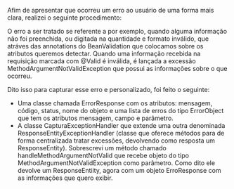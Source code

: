 Afim de apresentar que ocorreu um erro ao usuário de uma forma mais clara, realizei o seguinte procedimento:

O erro a ser tratado se referente a por exemplo, quando alguma informação não foi preenchida, ou digitada na quantidade e 
formato inválido, que atráves das annotations do BeanValidation que colocamos sobre os atributos queremos detectar.
Quando uma informação recebida na requisição marcada com @Valid é inválida, é lançada a excessão MethodArgumentNotValidException
que possui as informações sobre o que ocorreu.

Dito isso para capturar esse erro e personalizado, foi feito o seguinte:
- Uma classe chamada ErrorResponse com os atributos:
mensagem, código, status, nome do objeto e uma lista de erros do tipo ErrorObject que tem os atributos mensagem, campo e parâmetro.
- A classe CapturaExceptionHandler que extende uma outra denominada ResponseEntityExceptionHandler (classe que oferece métodos
para de forma centralizada tratar excessões, devolvendo como resposta um ResponseEntity). Sobrescrevi um método chamado 
handleMethodArgumentNotValid que recebe objeto do tipo MethodArgumentNotValidException como parâmetro. Como dito ele devolve um
ResponseEntiity, agora com um objeto ErroResponse com as informações que quero exibir.
